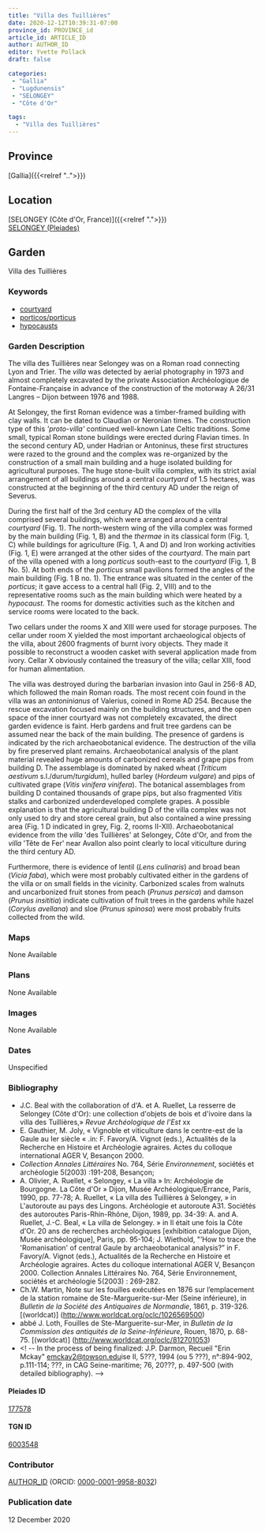 ```yaml
---
title: "Villa des Tuillières"
date: 2020-12-12T10:39:31-07:00
province_id: PROVINCE_id
article_id: ARTICLE_ID
author: AUTHOR_ID
editor: Yvette Pollack
draft: false

categories:
 - "Gallia"
 - "Lugdunensis"
 - "SELONGEY"
 - "Côte d'Or"

tags:
  - "Villa des Tuillières"
---
```


## Province
[Gallia]({{<relref "..">}})

## Location

[SELONGEY (Côte d'Or, France)]({{<relref ".">}}) \
[SELONGEY (Pleiades)](https://pleiades.stoa.org/places/177578)

<!--### Location Description-->

<!-- LEAVE THIS BLANK FOR NOW -->

<!--## Sublocation-->

<!--
[AREA WITHIN LOCATION, LIKE “PALATINE HILL”](GEOREFERENCE LINK)
A sublocation is any area larger than an individual garden, but located within a location. I would always try to include a link to a controlled vocabulary here if possible. This ID may well be different from the Garden ID, e.g., Pompeii versus a Garden in one of the houses which has its own Pleiades ID.
-->

<!--### Sublocation Description-->

<!-- DESCRIPTION -->

## Garden
Villa des Tuillières

### Keywords
- [courtyard](http://vocab.getty.edu/page/aat/300004095)
- [porticos/porticus](http://vocab.getty.edu/page/aat/300004145)
- [hypocausts](http://vocab.getty.edu/page/aat/300004277)

### Garden Description

The villa des Tuillières near Selongey was on a Roman road connecting Lyon and Trier. The *villa* was detected by aerial photography in 1973 and almost completely excavated by the private Association Archéologique de Fontaine-Française in advance of the construction of the motorway A 26/31 Langres – Dijon between 1976 and 1988.

At Selongey, the first Roman evidence was a timber-framed building with clay walls. It can be dated to Claudian or Neronian times. The construction type of this *'proto-villa'* continued well-known Late Celtic traditions. Some small, typical Roman stone buildings were erected during Flavian times. In the second century AD, under Hadrian or Antoninus, these first structures were razed to the ground and the complex was re-organized by the construction of a small main building and a huge isolated building for agricultural purposes. The huge stone-built villa complex, with its strict axial arrangement of all buildings around a central *courtyard* of 1.5 hectares, was constructed at the beginning of the third century AD under the reign of Severus.

During the first half of the 3rd century AD the complex of the villa comprised several buildings, which were arranged around a central *courtyard* (Fig. 1). The north-western wing of the villa complex was formed by the main building (Fig. 1, B) and the *thermae* in its classical form (Fig. 1, C) while buildings for agriculture (Fig. 1, A and D) and Iron working activities (Fig. 1, E) were arranged at the other sides of the *courtyard*. The main part of the villa opened with a long *porticus* south-east to the *courtyard* (Fig. 1, B No. 5). At both ends of the *porticus* small pavilions formed the angles of the main building (Fig. 1 B no. 1). The entrance was situated in the center of the *porticus*; it gave access to a central hall (Fig. 2, VIII) and to the representative rooms such as the main building which were heated by a *hypocaust*. The rooms for domestic activities such as the kitchen and service rooms were located to the back.

Two cellars under the rooms X and XIII were used for storage purposes. The cellar under room X yielded the most important archaeological objects of the villa, about 2600 fragments of burnt ivory objects. They made it possible to reconstruct a wooden casket with several application made from ivory. Cellar X obviously contained the treasury of the villa; cellar XIII, food for human alimentation.

The villa was destroyed during the barbarian invasion into Gaul in 256-8 AD, which followed the main Roman roads. The most recent coin found in the villa was an *antoninianus* of Valerius, coined in Rome AD 254. Because the rescue excavation focused mainly on the building structures, and the open space of the inner courtyard was not completely excavated, the direct garden evidence is faint. Herb gardens and fruit tree gardens can be assumed near the back of the main building. The presence of gardens is indicated by the rich archaeobotanical evidence. The destruction of the villa by fire preserved plant remains. Archaeobotanical analysis of the plant material revealed huge amounts of carbonized cereals and grape pips from building D. The assemblage is dominated by naked wheat (*Triticum aestivum* s.l./durum/*turgidum*), hulled barley (*Hordeum vulgare*) and pips of cultivated grape (*Vitis vinifera vinifera*). The botanical assemblages from building D contained thousands of grape pips, but also fragmented *Vitis* stalks and carbonized underdeveloped complete grapes. A possible explanation is that the agricultural building D of the villa complex was not only used to dry and store cereal grain, but also contained a wine pressing area (Fig. 1 D indicated in grey, Fig. 2, rooms II-XII). Archaeobotanical evidence from the *villa* 'des Tuillières' at Selongey, Côte d'Or, and from the *villa* 'Tête de Fer' near Avallon also point clearly to local viticulture during the third century AD.

Furthermore, there is evidence of lentil (*Lens culinaris*) and broad bean (*Vicia faba*), which were most probably cultivated either in the gardens of the villa or on small fields in the vicinity. Carbonized scales from walnuts and uncarbonized fruit stones from peach (*Prunus persica*) and damson (*Prunus insititia*) indicate cultivation of fruit trees in the gardens while hazel (*Corylus avellana*) and sloe (*Prunus spinosa*) were most probably fruits collected from the wild.


### Maps

None Available

### Plans

None Available
<!--
{{< figure src="IMG_URL" alt="ALT_TEXT" title="CAPTION" >}}
-->

### Images

None Available

### Dates
Unspecified

### Bibliography
- J.C. Beal with the collaboration of d'A. et A. Ruellet,  La resserre de Selongey (Côte d'Or): une collection d'objets de bois et d'ivoire dans la villa des Tuillières,» *Revue Archéologique de l'Est* xx
- E. Gauthier, M. Joly, « Vignoble et viticulture dans le centre-est de la Gaule au Ier siècle « .in: F. Favory/A. Vignot (eds.), Actualités de la Recherche en Histoire et Archéologie agraires. Actes du colloque international AGER V, Besançon 2000.
- *Collection Annales Littéraires* No. 764, Série *Environnement*, sociétés et archéologie 5(2003) :191-208, Besançon;
- A. Olivier, A. Ruellet, « Selongey, « La villa » In: Archéologie de Bourgogne. La Côte d'Or » Dijon, Musée Archéologique/Errance, Paris, 1990, pp. 77-78; A. Ruellet, « La villa des Tuillières à Selongey, » in L'autoroute au pays des Lingons. Archéologie et autoroute A31. Sociétés des autoroutes Paris-Rhin-Rhône, Dijon, 1989, pp. 34-39: A. and A. Ruellet, J.-C. Beal, « La villa de Selongey. » in Il était une fois la Côte d'Or. 20 ans de recherches archéologiques [exhibition catalogue Dijon, Musée archéologique], Paris, pp. 95-104; J. Wiethold, "’How to trace the 'Romanisation' of central Gaule by archaeobotanical analysis?” in F. Favory/A. Vignot (eds.), Actualités de la Recherche en Histoire et Archéologie agraires. Actes du colloque international AGER V, Besançon 2000. Collection Annales Littéraires No. 764, Série Environnement, sociétés et archéologie 5(2003) : 269-282.  <!-- No worldcat -->
- Ch.W. Martin, Note sur les fouilles exécutées en 1876 sur l’emplacement de la station romaine de Ste-Marguerite-sur-Mer (Seine inférieure), in *Bulletin de la Société des Antiquaires de Normandie*, 1861, p. 319-326. [(worldcat)] (http://www.worldcat.org/oclc/1026569500)
- abbé J. Loth, Fouilles de Ste-Marguerite-sur-Mer, in *Bulletin de la Commission des antiquités de la Seine-Inférieure*, Rouen, 1870, p. 68-75. [(worldcat)] (http://www.worldcat.org/oclc/812701053)
- <! -- In the process of being finalized: J.P. Darmon, Recueil "Erin Mckay" <emckay2@towson.edu>ise II, 5???, 1994 (ou 5 ???), n°:894-902, p.111-114; ???, in CAG Seine-maritime; 76, 20???, p. 497-500 (with detailed bibliography). -->

<!--#### Periodo ID-->

<!-- [PERIODO_ID](https://pleiades.stoa.org/places/PLEIADES_ID) -->

#### Pleiades ID

[177578](https://pleiades.stoa.org/places/177578)

#### TGN ID
[6003548](http://vocab.getty.edu/page/tgn/6003548)

### Contributor
[AUTHOR_ID](link) (ORCID: [0000-0001-9958-8032](https://orcid.org/0000-0001-9958-8032))

### Publication date
12 December 2020

<!--### Related articles-->

<!-- Links to other related articles. Leave blank for now -->
